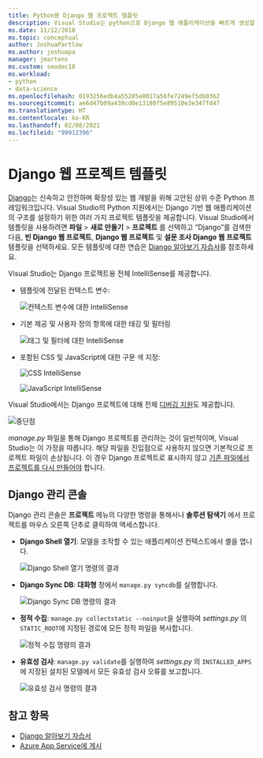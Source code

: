```yaml
---
title: Python용 Django 웹 프로젝트 템플릿
description: Visual Studio는 python으로 Django 웹 애플리케이션을 빠르게 생성할 수 있는 포괄적인 템플릿을 제공합니다.
ms.date: 11/12/2018
ms.topic: conceptual
author: JoshuaPartlow
ms.author: joshuapa
manager: jmartens
ms.custom: seodec18
ms.workload:
- python
- data-science
ms.openlocfilehash: 0193256edb4a55285e8017a56fe7249ef5d60362
ms.sourcegitcommit: ae6d47b09a439cd0e13180f5e89510e3e347fd47
ms.translationtype: HT
ms.contentlocale: ko-KR
ms.lasthandoff: 02/08/2021
ms.locfileid: "99912396"
---
```

# <a name="django-web-project-template"></a>Django 웹 프로젝트 템플릿

[Django](https://www.djangoproject.com/)는 신속하고 안전하며 확장성 있는 웹 개발을 위해 고안된 상위 수준 Python 프레임워크입니다. Visual Studio의 Python 지원에서는 Django 기반 웹 애플리케이션의 구조를 설정하기 위한 여러 가지 프로젝트 템플릿을 제공합니다. Visual Studio에서 템플릿을 사용하려면 **파일** > **새로 만들기** > **프로젝트** 를 선택하고 “Django”를 검색한 다음, **빈 Django 웹 프로젝트**, **Django 웹 프로젝트** 및 **설문 조사 Django 웹 프로젝트** 템플릿을 선택하세요. 모든 템플릿에 대한 연습은 [Django 알아보기 자습서](learn-django-in-visual-studio-step-01-project-and-solution.md)를 참조하세요.

Visual Studio는 Django 프로젝트용 전체 IntelliSense를 제공합니다.

- 템플릿에 전달된 컨텍스트 변수:

    ![컨텍스트 변수에 대한 IntelliSense](media/template-django-intellisense.png)

- 기본 제공 및 사용자 정의 항목에 대한 태깅 및 필터링

    ![태그 및 필터에 대한 IntelliSense](media/template-django-intellisense-filter.png)

- 포함된 CSS 및 JavaScript에 대한 구문 색 지정:

    ![CSS IntelliSense](media/template-django-intellisense-css.png)

    ![JavaScript IntelliSense](media/template-django-intellisense-js.png)

Visual Studio에서는 Django 프로젝트에 대해 전체 [디버깅 지원](debugging-python-in-visual-studio.md)도 제공합니다.

![중단점](media/template-django-debugging.png)

*manage.py* 파일을 통해 Django 프로젝트를 관리하는 것이 일반적이며, Visual Studio는 이 가정을 따릅니다. 해당 파일을 진입점으로 사용하지 않으면 기본적으로 프로젝트 파일이 손상됩니다. 이 경우 Django 프로젝트로 표시하지 않고 [기존 파일에서 프로젝트를 다시 만들어야](managing-python-projects-in-visual-studio.md#create-a-project-from-existing-files) 합니다.

## <a name="django-management-console"></a>Django 관리 콘솔

Django 관리 콘솔은 **프로젝트** 메뉴의 다양한 명령을 통해서나 **솔루션 탐색기** 에서 프로젝트를 마우스 오른쪽 단추로 클릭하여 액세스합니다.

- **Django Shell 열기**: 모델을 조작할 수 있는 애플리케이션 컨텍스트에서 셸을 엽니다.

    ![Django Shell 열기 명령의 결과](media/template-django-console-shell.png)

- **Django Sync DB**: **대화형** 창에서 `manage.py syncdb`를 실행합니다.

    ![Django Sync DB 명령의 결과](media/template-django-console-sync-db.png)

- **정적 수집**: `manage.py collectstatic --noinput`을 실행하여 *settings.py* 의 `STATIC_ROOT`에 지정된 경로에 모든 정적 파일을 복사합니다.

    ![정적 수집 명령의 결과](media/template-django-console-collect-static.png)

- **유효성 검사**: `manage.py validate`를 실행하여 *settings.py* 의 `INSTALLED_APPS`에 지정된 설치된 모델에서 모든 유효성 검사 오류를 보고합니다.

    ![유효성 검사 명령의 결과](media/template-django-console-validate.png)

## <a name="see-also"></a>참고 항목

- [Django 알아보기 자습서](learn-django-in-visual-studio-step-01-project-and-solution.md)
- [Azure App Service에 게시](publishing-python-web-applications-to-azure-from-visual-studio.md)
